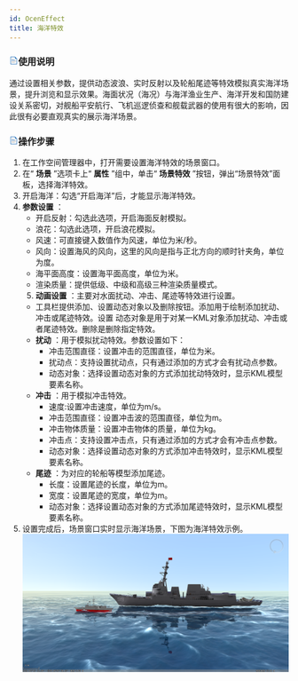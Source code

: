 ```yaml
---
id: OcenEffect
title: 海洋特效
---
```

### ![](../../img/read.gif)使用说明

通过设置相关参数，提供动态波浪、实时反射以及轮船尾迹等特效模拟真实海洋场景，提升浏览和显示效果。海面状况（海况）与海洋渔业生产、海洋开发和国防建设关系密切，对舰船平安航行、飞机巡逻侦查和舰载武器的使用有很大的影响，因此很有必要直观真实的展示海洋场景。

### ![](../../img/read.gif)操作步骤

  1. 在工作空间管理器中，打开需要设置海洋特效的场景窗口。
  2. 在“ **场景** ”选项卡上“ **属性** ”组中，单击“ **场景特效** ”按钮，弹出“场景特效”面板，选择海洋特效。
  3. 开启海洋：勾选“开启海洋”后，才能显示海洋特效。
  4. **参数设置** ：
      * 开启反射：勾选此选项，开启海面反射模拟。
      * 浪花：勾选此选项，开启浪花模拟。
      * 风速：可直接键入数值作为风速，单位为米/秒。
      * 风向：设置海风的风向，这里的风向是指与正北方向的顺时针夹角，单位为度。
      * 海平面高度：设置海平面高度，单位为米。
      * 渲染质量：提供低级、中级和高级三种渲染质量模式。
      5. **动画设置** ：主要对水面扰动、冲击、尾迹等特效进行设置。
      * 工具栏提供添加、设置动态对象以及删除按钮。添加用于绘制添加扰动、冲击或尾迹特效。设置 动态对象是用于对某一KML对象添加扰动、冲击或者尾迹特效。删除是删除指定特效。
      * **扰动** ：用于模拟扰动特效。参数设置如下：
        * 冲击范围直径：设置冲击的范围直径，单位为米。
        * 扰动点：支持设置扰动点，只有通过添加的方式才会有扰动点参数。
        * 动态对象：选择设置动态对象的方式添加扰动特效时，显示KML模型要素名称。
      * **冲击** ：用于模拟冲击特效。
        * 速度:设置冲击速度，单位为m/s。
        * 冲击范围直径：设置冲击波的范围直径，单位为m。
        * 冲击物体质量：设置冲击物体的质量，单位为kg。
        * 冲击点：支持设置冲击点，只有通过添加的方式才会有冲击点参数。
        * 动态对象：选择设置动态对象的方式添加冲击特效时，显示KML模型要素名称。
      * **尾迹** ：为对应的轮船等模型添加尾迹。
        * 长度：设置尾迹的长度，单位为m。
        * 宽度：设置尾迹的宽度，单位为m。
        * 动态对象：选择设置动态对象的方式添加尾迹特效时，显示KML模型要素名称。
  6. 设置完成后，场景窗口实时显示海洋场景，下图为海洋特效示例。
![](img/Ocean-Result.png) 



